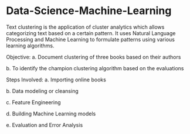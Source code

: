 # Data-Science-Machine-Learning
Text clustering is the application of cluster analytics which allows categorizing text based on a certain pattern. 
It uses Natural Language Processing and Machine Learning to formulate patterns using various learning algorithms.

Objective:
a.	Document clustering of three books based on their authors

b.	To identify the champion clustering algorithm based on the evaluations

Steps Involved:
a.  Importing online books

b.  Data modeling or cleansing

c.  Feature Engineering 

d.  Building Machine Learning models

e.  Evaluation and Error Analysis


